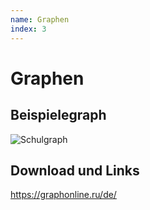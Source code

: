 ```yaml
---
name: Graphen
index: 3
---
```


# Graphen

## Beispielegraph
![Schulgraph](/Bilder/graphen/Schulgraph2.svg "Schulgraph")

## Download und Links

https://graphonline.ru/de/




